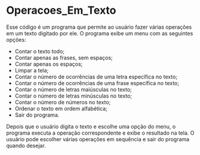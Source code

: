 # Operacoes_Em_Texto
Esse código é um programa que permite ao usuário fazer várias operações em um texto digitado por ele. O programa exibe um menu com as seguintes opções:

- Contar o texto todo;
- Contar apenas as frases, sem espaços;
- Contar apenas os espaços;
- Limpar a tela;
- Contar o número de ocorrências de uma letra específica no texto;
- Contar o número de ocorrências de uma frase específica no texto;
- Contar o número de letras maiúsculas no texto;
- Contar o número de letras minúsculas no texto;
- Contar o número de números no texto;
- Ordenar o texto em ordem alfabética;
- Sair do programa.

Depois que o usuário digita o texto e escolhe uma opção do menu, o programa executa a operação correspondente e exibe o resultado na tela. O usuário pode escolher várias operações em sequência e sair do programa quando desejar.
